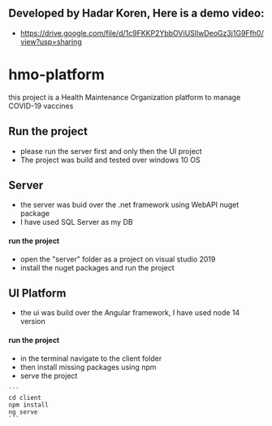 ## Developed by Hadar Koren, Here is a demo video: 
- https://drive.google.com/file/d/1c9FKKP2YbbOViUSlIwDeoGz3j1G9Ffh0/view?usp=sharing

# hmo-platform
this project is a Health Maintenance Organization platform to manage COVID-19 vaccines

## Run the project
- please run the server first and only then the UI project
- The project was build and tested over windows 10 OS 

## Server
- the server was buid over the .net framework using WebAPI nuget package
- I have used SQL Server as my DB 

#### run the project
- open the "server" folder as a project on visual studio 2019
- install the nuget packages and run the project

## UI Platform 
- the ui was build over the Angular framework, I have used node 14 version

#### run the project
- in the terminal navigate to the client folder
- then install missing packages using npm
- serve the project

````
```
cd client
npm install
ng serve
```
````

